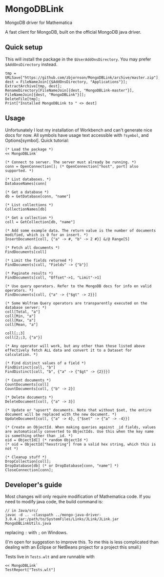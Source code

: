 # MongoDBLink
MongoDB driver for Mathematica

A fast client for MongoDB, built on the official MongoDB java driver.

## Quick setup

This will install the package in the `$UserAddOnsDirectory`. You may prefer `$AddOnsDirectory` instead.

    tmp = URLSave["https://github.com/zbjornson/MongoDBLink/archive/master.zip"];
    dest = FileNameJoin[{$AddOnsDirectory, "Applications"}];
    ExtractArchive[tmp, dest];
    RenameDirectory[FileNameJoin[{dest, "MongoDBLink-master"}], FileNameJoin[{dest, "MongoDBLink"}]];
    DeleteFile[tmp];
    Print["Installed MongoDBLink to " <> dest]

## Usage

Unfortunately I lost my installation of Workbench and can't generate nice docs for now. All symbols have usage text accessible with `?symbol`, and Options[symbol]. Quick tutorial:

    (* Load the package *)
    << MongoDBLink`

    (* Connect to server. The server must already be running. *)
    conn = OpenConnection[]; (* OpenConnection["host", port] also supported. *)

    (* List databases. *)
    DatabaseNames[conn]

    (* Get a database *)
    db = GetDatabase[conn, "name"]

    (* List collections *)
    CollectionNames[db]

    (* Get a collection *)
    coll = GetCollection[db, "name"]

    (* Add some example data. The return value is the number of documents modified, which is 0 for an insert. *)
    InsertDocument[coll, {"a" -> #, "b" -> 2 #}] &/@ Range[5]

    (* Fetch all documents *)
    FindDocuments[coll]

    (* Limit the fields returned *)
    FindDocuments[coll, "Fields" -> {"b"}]

    (* Paginate results *)
    FindDocuments[coll, "Offset"->1, "Limit"->1]

    (* Use query operators. Refer to the MongoDB docs for info on valid operators. *)
    FindDocuments[coll, {"a" -> {"$gt" -> 2}}]

    (* Some Wolfram Query operators are transparently executed on the database server: *)
    coll[Total, "a"]
    coll[Min, "a"]
    coll[Max, "a"]
    coll[Mean, "a"]

    coll[;;3]
    coll[2;;3, {"a"}]

    (* Any operator will work, but any other than those listed above effectively fetch ALL data and convert it to a Dataset for calculation. *)

    (* Find distinct values of a field *)
    FindDistinct[coll, "b"]
    FindDistinct[coll, "b", {"a" -> {"$gt" -> {2}}}]

    (* Count documents *)
    CountDocuments[coll]
    CountDocuments[coll, {"b" -> 2}]

    (* Delete documents *)
    DeleteDocument[coll, {"a" -> 3}]

    (* Update or "upsert" documents. Note that without $set, the entire document will be replaced with the new document. *)
    UpdateDocument[coll, {"a" -> 4}, {"$set" -> {"a" -> -4}}]

    (* Create an ObjectId. When making queries against _id fields, values are automatically converted to ObjectIds. Use this when the key name is something other than _id. *)
    oid = ObjectId[] (* random ObjectId *)
    (* oid = ObjectId["hexstring"] from a valid hex string, which this is not *)

    (* Cleanup stuff *)
    DropCollection[coll];
    DropDatabase[db] (* or DropDatabase[conn, "name"] *)
    CloseConnection[conn];

## Developer's guide

Most changes will only require modification of Mathematica code. If you need to modify java code, the build command is:

    // in Java/src/
    javac -d .. -classpath ../mongo-java-driver-3.0.4.jar:/path/to/SystemFiles/Links/JLink/JLink.jar MongoDBLinkUtils.java

replacing `:` with `;` on Windows.

(I'm open for suggestion to improve this. To me this is less complicated than dealing with an Eclipse or NetBeans project for a project this small.)

Tests live in `Tests.wlt` and are runnable with

    << MongoDBLink`
    TestReport["Tests.wlt"]
